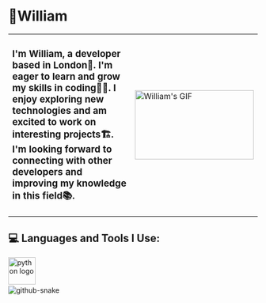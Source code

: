 <h1>🧗William</h1>

<table>
  <tr>
    <td>
      <h3>
        I'm William, a developer based in London🌃.
        I'm eager to learn and grow my skills in coding👨‍💻.
        I enjoy exploring new technologies and am excited to work on interesting projects🏗️.
        I'm looking forward to connecting with other developers and improving my knowledge in this field📚.
      </h3>
    </td>
    <td>
      <img width="240" height="140" src="https://s3.ezgif.com/tmp/ezgif-3-efd190aa28.gif" alt="William's GIF" />
    </td>
  </tr>
</table>

<h2>💻 Languages and Tools I Use:</h2>

<div align="left">
  <img src="https://cdn.jsdelivr.net/gh/devicons/devicon/icons/python/python-original.svg" height="55" alt="python logo" />
  <img width="8" />
 
</div>

<picture>
  <source media="(prefers-color-scheme: dark)" srcset="https://raw.githubusercontent.com/tobiasmeyhoefer/tobiasmeyhoefer/output/github-snake-dark.svg" />
  <source media="(prefers-color-scheme: light)" srcset="https://raw.githubusercontent.com/tobiasmeyhoefer/tobiasmeyhoefer/output/github-snake.svg" />
  <img alt="github-snake" src="https://raw.githubusercontent.com/tobiasmeyhoefer/tobiasmeyhoefer/output/github-snake.svg" />
</picture>
